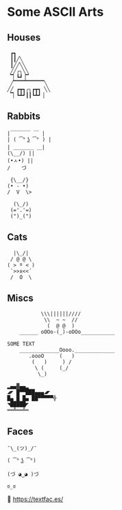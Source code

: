 # Some ASCII Arts

## Houses

```text
 ┏┓  
 ┃┃╱╲ 
 ┃╱╱╲╲ 
 ╱╱╭╮╲╲ 
 ▔▏┗┛▕▔  
 ╱▔▔▔▔▔▔▔▔▔▔╲ 
╱╱ ┏┳┓╭╮┏┳┓ ╲╲ 
 ▔▏┗┻┛┃┃┗┻┛▕
```

## Rabbits

```text
|￣￣￣￣ ￣ |
| ( ͡° ͜ʖ ͡° ) |
| ＿＿＿＿ ＿|
(\__/) ||
(•ㅅ•) ||
/ 　 づ
```

```text
 {\__/}
(• - •)
/  V  \> 
```
 
 ```text
   (\_/)
  (='.'=)
  (")_(")
 ```

## Cats

```text
  |\_/|
 / @ @ \
( > º < )
 `>>x<<´
 /  O  \
 ```

## Miscs

```text
           \\\||||||////
            \\  ~ ~  //
             (  @ @  )
    ______ oOOo-(_)-oOOo___________

SOME TEXT
    _____________Oooo._____________
       .oooO     (   )
        (   )     ) /
         \ (     (_/
          \_)
```

```text
▂▄▄▓▄▄▂
◢◤ █▀▀███▄▄▄◢◤
█▄ █ █▄ ██▀▀▀▀▀╬
◥█████◤
══╩══╩═
```

## Faces

```
¯\_(ツ)_/¯
```

```
( ͡° ͜ʖ ͡°)
```

```
(づ ◕‿◕ )づ
```

```
ಠ_ಠ
```

:link: <https://textfac.es/>
